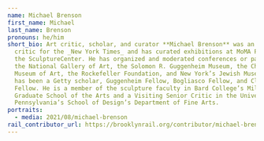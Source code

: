 ```yaml
---
name: Michael Brenson
first_name: Michael
last_name: Brenson
pronouns: he/him
short_bio: Art critic, scholar, and curator **Michael Brenson** was an art
  critic for the _New York Times_ and has curated exhibitions at MoMA PS1 and
  the SculptureCenter. He has organized and moderated conferences or panels at
  the National Gallery of Art, the Solomon R. Guggenheim Museum, the Chazen
  Museum of Art, the Rockefeller Foundation, and New York’s Jewish Museum. He
  has been a Getty scholar, Guggenheim Fellow, Bogliasco Fellow, and Clark
  Fellow. He is a member of the sculpture faculty in Bard College’s Milton Avery
  Graduate School of the Arts and a Visiting Senior Critic in the University of
  Pennsylvania’s School of Design’s Department of Fine Arts.
portraits:
  - media: 2021/08/michael-brenson
rail_contributor_url: https://brooklynrail.org/contributor/michael-brenson
---
```

